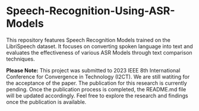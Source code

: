 # Speech-Recognition-Using-ASR-Models
This repository features Speech Recognition Models trained on the LibriSpeech dataset. It focuses on converting spoken language into text and evaluates the effectiveness of various ASR Models through text comparison techniques.


<strong>Please Note:</strong> This project was submitted to 2023 IEEE 8th International Conference for Convergence in Technology (I2CT). We are still watiting for the acceptance of the paper. The publication for this research is currently pending. Once the publication process is completed, the README.md file will be updated accordingly.
Feel free to explore the research and findings once the publication is available.
